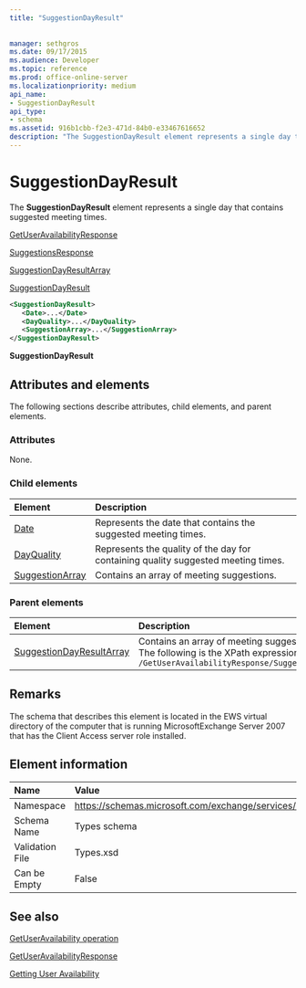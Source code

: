 ```yaml
---
title: "SuggestionDayResult"
 
 
manager: sethgros
ms.date: 09/17/2015
ms.audience: Developer
ms.topic: reference
ms.prod: office-online-server
ms.localizationpriority: medium
api_name:
- SuggestionDayResult
api_type:
- schema
ms.assetid: 916b1cbb-f2e3-471d-84b0-e33467616652
description: "The SuggestionDayResult element represents a single day that contains suggested meeting times."
---
```


# SuggestionDayResult

The **SuggestionDayResult** element represents a single day that contains suggested meeting times. 
  
[GetUserAvailabilityResponse](getuseravailabilityresponse.md)
  
[SuggestionsResponse](suggestionsresponse.md)
  
[SuggestionDayResultArray](suggestiondayresultarray.md)
  
[SuggestionDayResult](suggestiondayresult.md)
  
```xml
<SuggestionDayResult>
   <Date>...</Date>
   <DayQuality>...</DayQuality>
   <SuggestionArray>...</SuggestionArray>
</SuggestionDayResult>
```

 **SuggestionDayResult**
## Attributes and elements

The following sections describe attributes, child elements, and parent elements.
  
### Attributes

None.
  
### Child elements

|**Element**|**Description**|
|:-----|:-----|
|[Date](date.md) <br/> |Represents the date that contains the suggested meeting times.  <br/> |
|[DayQuality](dayquality.md) <br/> |Represents the quality of the day for containing quality suggested meeting times.  <br/> |
|[SuggestionArray](suggestionarray.md) <br/> |Contains an array of meeting suggestions.  <br/> |
   
### Parent elements

|**Element**|**Description**|
|:-----|:-----|
|[SuggestionDayResultArray](suggestiondayresultarray.md) <br/> |Contains an array of meeting suggestions organized by date.  <br/> The following is the XPath expression to this element:  <br/>  `/GetUserAvailabilityResponse/SuggestionsResponse/SuggestionDayResultArray` <br/> |
   
## Remarks

The schema that describes this element is located in the EWS virtual directory of the computer that is running MicrosoftExchange Server 2007 that has the Client Access server role installed.
  
## Element information

|**Name**|**Value**|
|:-----|:-----|
|Namespace  <br/> |https://schemas.microsoft.com/exchange/services/2006/types  <br/> |
|Schema Name  <br/> |Types schema  <br/> |
|Validation File  <br/> |Types.xsd  <br/> |
|Can be Empty  <br/> |False  <br/> |
   
## See also



[GetUserAvailability operation](getuseravailability-operation.md)
  
[GetUserAvailabilityResponse](getuseravailabilityresponse.md)


[Getting User Availability](https://msdn.microsoft.com/library/d4133fcb-9b0f-4e6b-aadf-a389da83516a%28Office.15%29.aspx)

